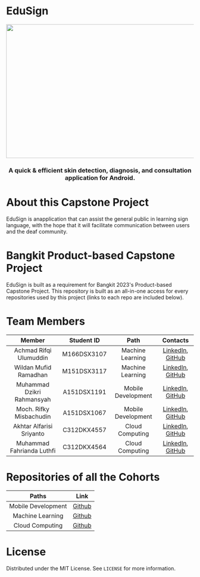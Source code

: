 # EduSign

<p align="center"> <img src="https://cdn.discordapp.com/attachments/755446353643176051/1112727753289117776/capstone.png" width="600" height="360"/> </p>

<h3 align="center"><b> A quick &amp; efficient skin detection, diagnosis, and consultation application for Android. </b></h3>

# About this Capstone Project
EduSign is anapplication that can assist the general public in learning sign language, with the hope that it will facilitate communication between users and the deaf community.

# Bangkit Product-based Capstone Project
EduSign is built as a requirement for Bangkit 2023's Product-based Capstone Project. This repository is built as an all-in-one access for every repositories used by this project (links to each repo are included below). 

# Team Members

|            Member           				| Student ID |        Path        |                                                       Contacts                                                      |
| :---------------------------------------: | :--------: | :----------------: | :-----------------------------------------------------------------------------------------------------------------: |
|        Achmad Rifqi Ulumuddin       | M166DSX3107 |  Machine Learning  |        [LinkedIn](), [GitHub]()           |
|      			Wildan Mufid Ramadhan    	        | M151DSX3117 |  Machine Learning  |      [LinkedIn](https://www.linkedin.com/in/wildan-mufid-ramadhan/), [GitHub](https://github.com/Kimitozuki/)|
|     Muhammad Dzikri Rahmansyah     | A151DSX1191 | Mobile Development |     [LinkedIn](https://www.linkedin.com/in/muhammad-dzikri-rahmansyah/), [GitHub](https://github.com/TheSalmonSushi)            |
|      Moch. Rifky Misbachudin     | A151DSX1067 | Mobile Development |     [LinkedIn](https://www.linkedin.com/in/arya-fikryhuda-nurpatria-842247225/), [GitHub](https://github.com/arya-fh-n)|
|     Akhtar Alfarisi Sriyanto    | C312DKX4557 |   Cloud Computing  |              [LinkedIn](https://www.linkedin.com/in/tomi-timutius-31b1ba137/), [GitHub](https://github.com/kurak57)|
| Muhammad Fahrianda Luthfi | C312DKX4564 |   Cloud Computing  |     [LinkedIn](https://www.linkedin.com/in/aldycky-bagus-witjaksana-4969441b0/), [GitHub](https://github.com/aldybw)|

# Repositories of all the Cohorts

| Paths | Link |
| :---: | :---: |
| Mobile Development | [Github](https://github.com/TheSalmonSushi/EduSign-MD-repo.git) |
|  Machine Learning  |  [Github](https://github.com/Kimitozuki/EduSign-ML)  |
|   Cloud Computing  |   [Github]()  |

# License
Distributed under the MIT License. See `LICENSE` for more information.

